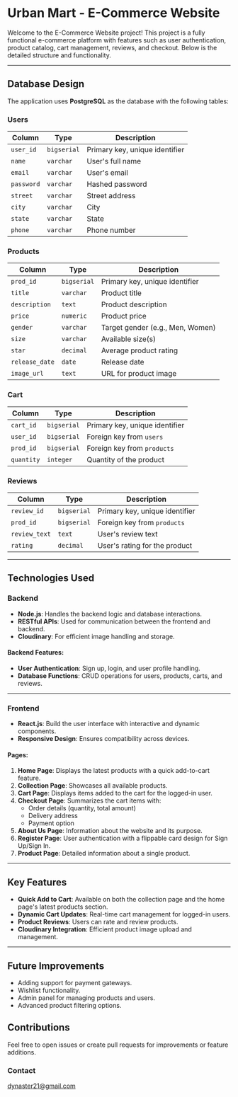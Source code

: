 # Urban Mart - E-Commerce Website

Welcome to the E-Commerce Website project! This project is a fully functional e-commerce platform with features such as user authentication, product catalog, cart management, reviews, and checkout. Below is the detailed structure and functionality.

---

## **Database Design**

The application uses **PostgreSQL** as the database with the following tables:

### **Users**
| Column      | Type        | Description                     |
|-------------|-------------|---------------------------------|
| `user_id`   | `bigserial` | Primary key, unique identifier |
| `name`      | `varchar`   | User's full name               |
| `email`     | `varchar`   | User's email                   |
| `password`  | `varchar`   | Hashed password                |
| `street`    | `varchar`   | Street address                 |
| `city`      | `varchar`   | City                           |
| `state`     | `varchar`   | State                          |
| `phone`     | `varchar`   | Phone number                   |

### **Products**
| Column         | Type        | Description                     |
|----------------|-------------|---------------------------------|
| `prod_id`      | `bigserial` | Primary key, unique identifier |
| `title`        | `varchar`   | Product title                  |
| `description`  | `text`      | Product description            |
| `price`        | `numeric`   | Product price                  |
| `gender`       | `varchar`   | Target gender (e.g., Men, Women)|
| `size`         | `varchar`   | Available size(s)              |
| `star`         | `decimal`   | Average product rating         |
| `release_date` | `date`      | Release date                   |
| `image_url`    | `text`      | URL for product image          |

### **Cart**
| Column      | Type        | Description                     |
|-------------|-------------|---------------------------------|
| `cart_id`   | `bigserial` | Primary key, unique identifier |
| `user_id`   | `bigserial` | Foreign key from `users`       |
| `prod_id`   | `bigserial` | Foreign key from `products`    |
| `quantity`  | `integer`   | Quantity of the product        |

### **Reviews**
| Column        | Type        | Description                     |
|---------------|-------------|---------------------------------|
| `review_id`   | `bigserial` | Primary key, unique identifier |
| `prod_id`     | `bigserial` | Foreign key from `products`    |
| `review_text` | `text`      | User's review text             |
| `rating`      | `decimal`   | User's rating for the product  |

---

## **Technologies Used**

### **Backend**
- **Node.js**: Handles the backend logic and database interactions.
- **RESTful APIs**: Used for communication between the frontend and backend.
- **Cloudinary**: For efficient image handling and storage.

#### Backend Features:
- **User Authentication**: Sign up, login, and user profile handling.
- **Database Functions**: CRUD operations for users, products, carts, and reviews.

---

### **Frontend**
- **React.js**: Build the user interface with interactive and dynamic components.
- **Responsive Design**: Ensures compatibility across devices.

#### Pages:
1. **Home Page**: Displays the latest products with a quick add-to-cart feature.
2. **Collection Page**: Showcases all available products.
3. **Cart Page**: Displays items added to the cart for the logged-in user.
4. **Checkout Page**: Summarizes the cart items with:
   - Order details (quantity, total amount)
   - Delivery address
   - Payment option
5. **About Us Page**: Information about the website and its purpose.
6. **Register Page**: User authentication with a flippable card design for Sign Up/Sign In.
7. **Product Page**: Detailed information about a single product.

---

## **Key Features**

- **Quick Add to Cart**: Available on both the collection page and the home page's latest products section.
- **Dynamic Cart Updates**: Real-time cart management for logged-in users.
- **Product Reviews**: Users can rate and review products.
- **Cloudinary Integration**: Efficient product image upload and management.

---

## **Future Improvements**

- Adding support for payment gateways.
- Wishlist functionality.
- Admin panel for managing products and users.
- Advanced product filtering options.

## Contributions

Feel free to open issues or create pull requests for improvements or feature additions.

### Contact

dynaster21@gmail.com
